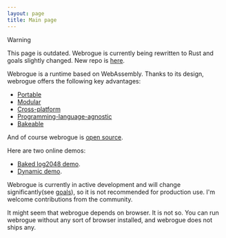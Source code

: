 ```yaml
---
layout: page
title: Main page
---
```



> [!WARNING]  
> This page is outdated. Webrogue is currently being rewritten to Rust and goals slightly changed. New repo is [here](https://github.com/webrogue-runtime/webrogue_rs).

Webrogue is a runtime based on WebAssembly. 
Thanks to its design, webrogue offers the following key advantages:
- [Portable](benefits/portable.html)
- [Modular](benefits/modular.html)
- [Cross-platform](benefits/cross_platform.html)
- [Programming-language-agnostic](benefits/programming_languages.html)
- [Bakeable](benefits/bakeable.html)

And of course webrogue is [open source](https://github.com/webrogue-runtime/webrogue).

Here are two online demos:
- [Baked log2048 demo](demos/baked_log2048/).
- [Dynamic demo](demos/dynamic/).

Webrogue is currently in active development and will change significantly(see [goals](goals/)), so it is not recommended for production use. 
I'm welcome contributions from the community.

It might seem that webrogue depends on browser. 
It is not so. 
You can run webrogue without any sort of browser installed, and webrogue does not ships any.
